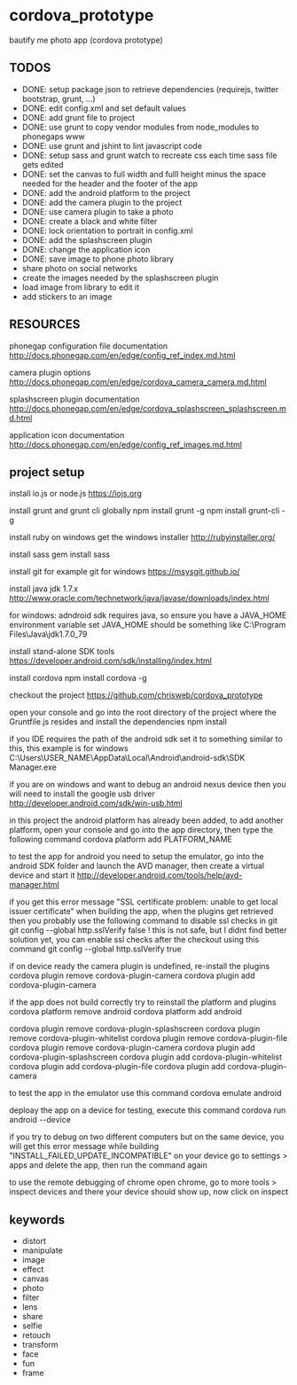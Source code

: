 # cordova_prototype
bautify me photo app (cordova prototype)

## TODOS

* DONE: setup package json to retrieve dependencies (requirejs, twitter bootstrap, grunt, ...)
* DONE: edit config.xml and set default values
* DONE: add grunt file to project
* DONE: use grunt to copy vendor modules from node_modules to phonegaps www
* DONE: use grunt and jshint to lint javascript code
* DONE: setup sass and grunt watch to recreate css each time sass file gets edited
* DONE: set the canvas to full width and fulll height minus the space needed for the header and the footer of the app
* DONE: add the android platform to the project
* DONE: add the camera plugin to the project
* DONE: use camera plugin to take a photo
* DONE: create a black and white filter
* DONE: lock orientation to portrait in config.xml
* DONE: add the splashscreen plugin
* DONE: change the application icon
* DONE: save image to phone photo library
* share photo on social networks
* create the images needed by the splashscreen plugin
* load image from library to edit it
* add stickers to an image

## RESOURCES

phonegap configuration file documentation
http://docs.phonegap.com/en/edge/config_ref_index.md.html

camera plugin options
http://docs.phonegap.com/en/edge/cordova_camera_camera.md.html

splashscreen plugin documentation
http://docs.phonegap.com/en/edge/cordova_splashscreen_splashscreen.md.html

application icon documentation
http://docs.phonegap.com/en/edge/config_ref_images.md.html

## project setup

install io.js or node.js
https://iojs.org

install grunt and grunt cli globally
npm install grunt -g
npm install grunt-cli -g

install ruby
on windows get the windows installer http://rubyinstaller.org/

install sass
gem install sass

install git
for example git for windows https://msysgit.github.io/

install java jdk 1.7.x
http://www.oracle.com/technetwork/java/javase/downloads/index.html

for windows: adndroid sdk requires java, so ensure you have a JAVA_HOME environment variable set
JAVA_HOME should be something like C:\Program Files\Java\jdk1.7.0_79

install stand-alone SDK tools
https://developer.android.com/sdk/installing/index.html

install cordova
npm install cordova -g

checkout the project
https://github.com/chrisweb/cordova_prototype

open your console and go into the root directory of the project where the Gruntfile.js resides and install the dependencies
npm install

if you IDE requires the path of the android sdk set it to something similar to this, this example is for windows
C:\Users\USER_NAME\AppData\Local\Android\android-sdk\SDK Manager.exe

if you are on windows and want to debug an android nexus device then you will need to install the google usb driver
http://developer.android.com/sdk/win-usb.html

in this project the android platform has already been added, to add another platform, open your console and go into the app directory, then type the following command
cordova platform add PLATFORM_NAME

to test the app for android you need to setup the emulator, go into the android SDK folder and launch the AVD manager, then create a virtual device and start it
http://developer.android.com/tools/help/avd-manager.html

if you get this error message "SSL certificate problem: unable to get local issuer certificate" when building the app, when the plugins get retrieved then you probably use the following command to disable ssl checks in git
git config --global http.sslVerify false
! this is not safe, but I didnt find better solution yet, you can enable ssl checks after the checkout using this command
git config --global http.sslVerify true

if on device ready the camera plugin is undefined, re-install the plugins
cordova plugin remove cordova-plugin-camera
cordova plugin add cordova-plugin-camera

if the app does not build correctly try to reinstall the platform and plugins
cordova platform remove android 
cordova platform add android 

cordova plugin remove cordova-plugin-splashscreen
cordova plugin remove cordova-plugin-whitelist
cordova plugin remove cordova-plugin-file
cordova plugin remove cordova-plugin-camera
cordova plugin add cordova-plugin-splashscreen
cordova plugin add cordova-plugin-whitelist
cordova plugin add cordova-plugin-file
cordova plugin add cordova-plugin-camera

to test the app in the emulator use this command
cordova emulate android

deploay the app on a device for testing, execute this command
cordova run android --device

if you try to debug on two different computers but on the same device, you will get this error message while building "INSTALL_FAILED_UPDATE_INCOMPATIBLE"
on your device go to settings > apps and delete the app, then run the command again

to use the remote debugging of chrome
open chrome, go to more tools > inspect devices and there your device should show up, now click on inspect

## keywords

* distort
* manipulate
* image
* effect
* canvas
* photo
* filter
* lens
* share
* selfie
* retouch
* transform
* face
* fun
* frame